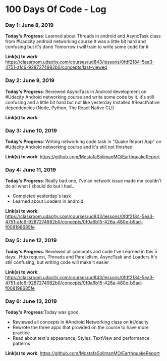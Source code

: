 # 100 Days Of Code - Log

### Day 1: June 8, 2019

**Today's Progress**: Learned about Threads in android and AsyncTask class from #Uadcity android networking course 
It was a little bit hard and confusing  but it's done
Tomorrow i will train to write some code for it

**Link(s) to work**: https://classroom.udacity.com/courses/ud843/lessons/0fdf2184-5ea3-4751-afc6-9287274982b0/concepts/last-viewed


### Day 2: June 9, 2019

**Today's Progress**: Reviewed AsyncTask in Android development on #Udacity Android networking course and write some code by it..it's still confusing and a little bit hard but not like yesterday
Installed #ReactNative dependencies (Node, Python, The React Native CLI)


**Link(s) to work**:    



### Day 3: June 10, 2019

**Today's Progress**: Writing networking code task in "Quake Report App" on #Udacity Android networking course and it's still not finished 

**Link(s) to work**: https://github.com/MostafaSolimanMO/EarthquakeReport



### Day 4: June 11, 2019

**Today's Progress**: Really bad one, I've an network issue made me couldn't do all what I should do but I had..
- Completed yesterday's task
- Learned about Loaders in android

**Link(s) to work**: https://classroom.udacity.com/courses/ud843/lessons/0fdf2184-5ea3-4751-afc6-9287274982b0/concepts/0f0a6b15-426a-480e-b9ad-f008198685fe

### Day 5: June 12, 2019

**Today's Progress**: Reviewed all concepts and code I've Learned in this 5 days..
Http request, Threads and Parallelism, AsyncTask and Loaders
It's still confusing, but writing code will make it easier

**Link(s) to work**: https://classroom.udacity.com/courses/ud843/lessons/0fdf2184-5ea3-4751-afc6-9287274982b0/concepts/0f0a6b15-426a-480e-b9ad-f008198685fe

### Day 6: June 13, 2019

**Today's Progress**:Today was good
- Reviewed all concepts in #Android Networking class on #Udacity
- Rewrote the three apps that provided on the course to have more practice
- Read about text's appearance, Styles, TextView and performance patterns

**Link(s) to work**: https://github.com/MostafaSolimanMO/EarthquakeReport


